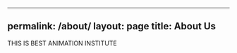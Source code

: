 --------
permalink: /about/
layout:    page
title:     About Us
---------

THIS IS BEST ANIMATION INSTITUTE